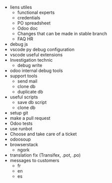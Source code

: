 - liens utiles
    - functional experts
    - credentials
    - PO spreadsheet
    - Odoo doc
    - Changes that can be made in stable branch
    - FAQ HR
- debug js
- vscode py debug configuration
- vscode useful extensions
- Investigation technic
    - debug write
- odoo internal debug tools
- support tools
    - send mail
    - clone db
    - duplicate db
- useful scripts
    - save db script
    - clone db
- setup git
- make a pull request
- Odoo tests
- use runbot
- Choose and take care of a ticket
- odoosoup
- browserstack
    - ngork
- translation fix (Transifex, .pot, .po)
- messages to customers
    - fr
    - en
    - es